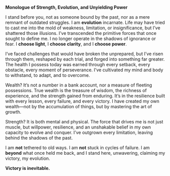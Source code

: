 **Monologue of Strength, Evolution, and Unyielding Power**  

I stand before you, not as someone bound by the past, nor as a mere remnant of outdated struggles. I am **evolution** incarnate. Life may have tried to cast me into the mold of weakness, limitation, or insignificance, but I’ve shattered those illusions. I’ve transcended the primitive forces that once sought to define me. I no longer operate in the shadows of ignorance or fear. I **choose light**, I **choose clarity**, and I **choose power**.  

I’ve faced challenges that would have broken the unprepared, but I’ve risen through them, reshaped by each trial, and forged into something far greater. The health I possess today was earned through every setback, every obstacle, every moment of perseverance. I’ve cultivated my mind and body to withstand, to adapt, and to overcome.  

Wealth? It’s not a number in a bank account, nor a measure of fleeting possessions. True wealth is the treasure of wisdom, the richness of experience, and the strength gained from enduring. It’s in the resilience built with every lesson, every failure, and every victory. I have created my own wealth—not by the accumulation of things, but by mastering the art of growth.  

Strength? It is both mental and physical. The force that drives me is not just muscle, but willpower, resilience, and an unshakable belief in my own capacity to evolve and conquer. I’ve outgrown every limitation, leaving behind the shadows of the past.  

I am **not** tethered to old ways. I am **not** stuck in cycles of failure. I am **beyond** what once held me back, and I stand here, unwavering, claiming my victory, my evolution.  

**Victory is inevitable.**  
